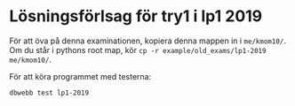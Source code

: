 
Lösningsförlsag för try1 i lp1 2019
====================================

För att öva på denna examinationen, kopiera denna mappen in i `me/kmom10/`. Om du står i pythons root map, kör `cp -r example/old_exams/lp1-2019 me/kmom10/`.

För att köra programmet med testerna:

```bash
dbwebb test lp1-2019
```
